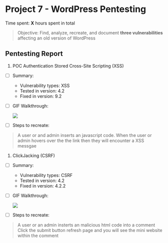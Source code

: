 # Project 7 - WordPress Pentesting

Time spent: **X** hours spent in total

> Objective: Find, analyze, recreate, and document **three vulnerabilities** affecting an old version of WordPress

## Pentesting Report

1. POC Authentication Stored Cross-Site Scripting (XSS)

- [ ] Summary: 
    - Vulnerability types: XSS
    - Tested in version: 4.2
    - Fixed in version:  9.2
- [ ] GIF Walkthrough: 
    
    
    ![](https://media.giphy.com/media/1BeG0ImJSqnIEOqv8r/giphy.gif)

- [ ] Steps to recreate: 
> A user or and admin inserts an javascript code. 
> When the user or admin hovers over the the link then they will encounter a XSS messgae

1. ClickJacking (CSRF)

- [ ] Summary: 
    - Vulnerability types: CSRF
    - Tested in version: 4.2
    - Fixed in version:  4.2.2
- [ ] GIF Walkthrough:

    ![](https://media.giphy.com/media/7JEtlSnVUxW1SaFwlc/giphy.gif)
    
- [ ] Steps to recreate: 
> A user or an admin insterts an malicious html code into a comment
> Click the submit button
> refresh page and you will see the mini website within the comment
